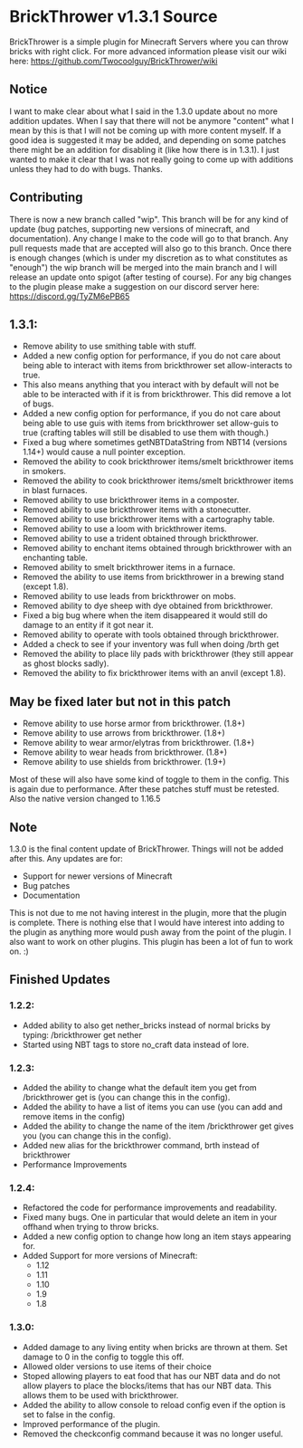 # BrickThrower v1.3.1 Source

BrickThrower is a simple plugin for Minecraft Servers where you can throw bricks with right click. For more advanced information please visit our wiki here: https://github.com/Twocoolguy/BrickThrower/wiki

## Notice
I want to make clear about what I said in the 1.3.0 update about no more addition updates. When I say that there will not be anymore "content" what I mean by this is that I will not be coming up with more content myself. If a good idea is suggested it may be added, and depending on some patches there might be an addition for disabling it (like how there is in 1.3.1). I just wanted to make it clear that I was not really going to come up with additions unless they had to do with bugs. Thanks.

## Contributing
There is now a new branch called "wip". This branch will be for any kind of update (bug patches, supporting new versions of minecraft, and documentation). Any change I make to the code will go to that branch. Any pull requests made that are accepted will also go to this branch. Once there is enough changes (which is under my discretion as to what constitutes as "enough") the wip branch will be merged into the main branch and I will release an update onto spigot (after testing of course). For any big changes to the plugin please make a suggestion on our discord server here: https://discord.gg/TyZM6ePB65
## 1.3.1:
- Remove ability to use smithing table with stuff.
- Added a new config option for performance, if you do not care about being able to interact with items from brickthrower set allow-interacts to true.
- This also means anything that you interact with by default will not be able to be interacted with if it is from brickthrower. This did remove a lot of bugs.
- Added a new config option for performance, if you do not care about being able to use guis with items from brickthrower set allow-guis to true (crafting tables will still be disabled to use them with though.)
- Fixed a bug where sometimes getNBTDataString from NBT14 (versions 1.14+) would cause a null pointer exception.
- Removed the ability to cook brickthrower items/smelt brickthrower items in smokers.
- Removed the ability to cook brickthrower items/smelt brickthrower items in blast furnaces.
- Removed ability to use brickthrower items in a composter.
- Removed ability to use brickthrower items with a stonecutter.
- Removed ability to use brickthrower items with a cartography table.
- Removed ability to use a loom with brickthrower items.
- Removed ability to use a trident obtained through brickthrower. 
- Removed ability to enchant items obtained through brickthrower with an enchanting table.
- Removed ability to smelt brickthrower items in a furnace. 
- Removed the ability to use items from brickthrower in a brewing stand (except 1.8). 
- Removed ability to use leads from brickthrower on mobs.
- Removed ability to dye sheep with dye obtained from brickthrower.
- Fixed a big bug where when the item disappeared it would still do damage to an entity if it got near it.
- Removed ability to operate with tools obtained through brickthrower.
- Added a check to see if your inventory was full when doing /brth get
- Removed the ability to place lily pads with brickthrower (they still appear as ghost blocks sadly).
- Removed the ability to fix brickthrower items with an anvil (except 1.8).

## May be fixed later but not in this patch
- Remove ability to use horse armor from brickthrower. (1.8+)
- Remove ability to use arrows from brickthrower. (1.8+)
- Remove ability to wear armor/elytras from brickthrower. (1.8+)
- Remove ability to wear heads from brickthrower. (1.8+)
- Remove ability to use shields from brickthrower. (1.9+)

Most of these will also have some kind of toggle to them in the config. This is again due to performance.
After these patches stuff must be retested. Also the native version changed to 1.16.5

## Note
1.3.0 is the final content update of BrickThrower. Things will not be added after this. Any updates are for: 
- Support for newer versions of Minecraft
- Bug patches
- Documentation

This is not due to me not having interest in the plugin, more that the plugin is complete. There is nothing else that I would have interest into adding to the plugin as anything more would push away from the point of the plugin. I also want to work on other plugins. This plugin has been a lot of fun to work on. :)

## Finished Updates

### 1.2.2:
- Added ability to also get nether_bricks instead of normal bricks by typing: /brickthrower get nether 
- Started using NBT tags to store no_craft data instead of lore.

### 1.2.3:
- Added the ability to change what the default item you get from /brickthrower get is (you can change this in the config).
- Added the ability to have a list of items you can use (you can add and remove items in the config)
- Added the ability to change the name of the item /brickthrower get gives you (you can change this in the config).
- Added new alias for the brickthrower command, brth instead of brickthrower
- Performance Improvements

### 1.2.4:
- Refactored the code for performance improvements and readability.
- Fixed many bugs. One in particular that would delete an item in your offhand when trying to throw bricks.
- Added a new config option to change how long an item stays appearing for.
- Added Support for more versions of Minecraft:
  - 1.12
  - 1.11
  - 1.10
  - 1.9
  - 1.8


### 1.3.0:
- Added damage to any living entity when bricks are thrown at them. Set damage to 0 in the config to toggle this off.
- Allowed older versions to use items of their choice
- Stoped allowing players to eat food that has our NBT data and do not allow players to place the blocks/items that has our NBT data. This allows them to be used with brickthrower.
- Added the ability to allow console to reload config even if the option is set to false in the config.
- Improved performance of the plugin.
- Removed the checkconfig command because it was no longer useful.
